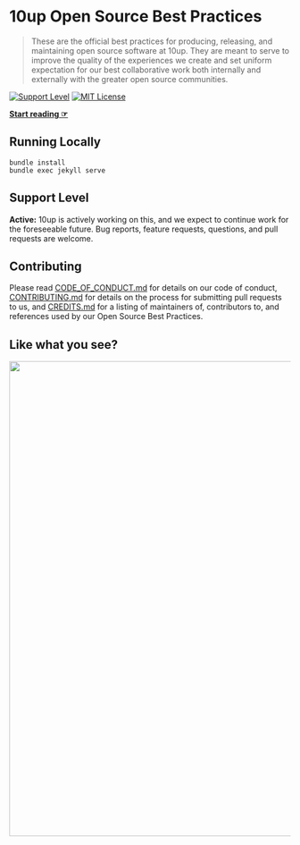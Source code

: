 # 10up Open Source Best Practices

> These are the official best practices for producing, releasing, and maintaining open source software at 10up. They are meant to serve to improve the quality of the experiences we create and set uniform expectation for our best collaborative work both internally and externally with the greater open source communities.

[![Support Level](https://img.shields.io/badge/support-active-green.svg)](#support-level) [![MIT License](https://img.shields.io/github/license/10up/Open-Source-Best-Practices.svg)](https://github.com/10up/Open-Source-Best-Practices/blob/master/LICENSE.md)

**[Start reading ☞](https://10up.github.io/Open-Source-Best-Practices/)**

## Running Locally

```
bundle install
bundle exec jekyll serve
```

## Support Level

**Active:** 10up is actively working on this, and we expect to continue work for the foreseeable future.  Bug reports, feature requests, questions, and pull requests are welcome.

## Contributing

Please read [CODE_OF_CONDUCT.md](https://github.com/10up/Open-Source-Best-Practices/blob/master/CODE_OF_CONDUCT.md) for details on our code of conduct, [CONTRIBUTING.md](https://github.com/10up/Open-Source-Best-Practices/blob/master/CONTRIBUTING.md) for details on the process for submitting pull requests to us, and [CREDITS.md](https://github.com/10up/Open-Source-Best-Practices/blob/master/CREDITS.md) for a listing of maintainers of, contributors to, and references used by our Open Source Best Practices.

## Like what you see?

<a href="https://10up.com/contact/"><img src="https://10up.com/uploads/2016/10/10up-Github-Banner.png" width="850"></a>
